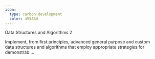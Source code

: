 ```yaml
---
icon:
  type: carbon:development
  color: 455A64
---
```

Data Structures and Algorithms 2

Implement, from first principles, advanced general purpose and custom data structures and algorithms that employ appropriate strategies for demonstrab ... 
